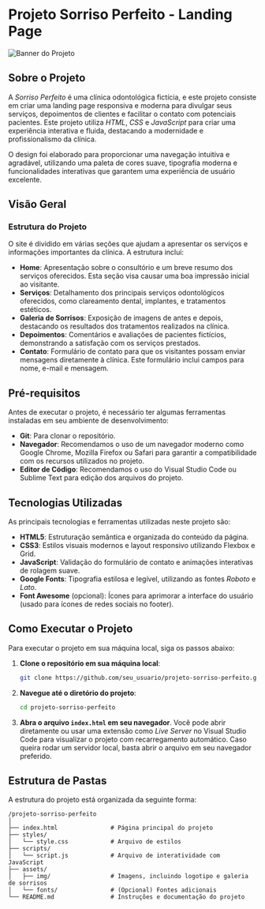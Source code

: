 # Projeto Sorriso Perfeito - Landing Page

![Banner do Projeto](https://via.placeholder.com/1200x300.png?text=Sorriso+Perfeito+-+Landing+Page+Projeto)

## Sobre o Projeto
A *Sorriso Perfeito* é uma clínica odontológica fictícia, e este projeto consiste em criar uma landing page responsiva e moderna para divulgar seus serviços, depoimentos de clientes e facilitar o contato com potenciais pacientes. Este projeto utiliza *HTML*, *CSS* e *JavaScript* para criar uma experiência interativa e fluida, destacando a modernidade e profissionalismo da clínica.

O design foi elaborado para proporcionar uma navegação intuitiva e agradável, utilizando uma paleta de cores suave, tipografia moderna e funcionalidades interativas que garantem uma experiência de usuário excelente.

## Visão Geral

### Estrutura do Projeto
O site é dividido em várias seções que ajudam a apresentar os serviços e informações importantes da clínica. A estrutura inclui:

- **Home**: Apresentação sobre o consultório e um breve resumo dos serviços oferecidos. Esta seção visa causar uma boa impressão inicial ao visitante.
- **Serviços**: Detalhamento dos principais serviços odontológicos oferecidos, como clareamento dental, implantes, e tratamentos estéticos.
- **Galeria de Sorrisos**: Exposição de imagens de antes e depois, destacando os resultados dos tratamentos realizados na clínica.
- **Depoimentos**: Comentários e avaliações de pacientes fictícios, demonstrando a satisfação com os serviços prestados.
- **Contato**: Formulário de contato para que os visitantes possam enviar mensagens diretamente à clínica. Este formulário inclui campos para nome, e-mail e mensagem.

## Pré-requisitos
Antes de executar o projeto, é necessário ter algumas ferramentas instaladas em seu ambiente de desenvolvimento:

- **Git**: Para clonar o repositório.
- **Navegador**: Recomendamos o uso de um navegador moderno como Google Chrome, Mozilla Firefox ou Safari para garantir a compatibilidade com os recursos utilizados no projeto.
- **Editor de Código**: Recomendamos o uso do Visual Studio Code ou Sublime Text para edição dos arquivos do projeto.

## Tecnologias Utilizadas
As principais tecnologias e ferramentas utilizadas neste projeto são:

- **HTML5**: Estruturação semântica e organizada do conteúdo da página.
- **CSS3**: Estilos visuais modernos e layout responsivo utilizando Flexbox e Grid.
- **JavaScript**: Validação do formulário de contato e animações interativas de rolagem suave.
- **Google Fonts**: Tipografia estilosa e legível, utilizando as fontes *Roboto* e *Lato*.
- **Font Awesome** (opcional): Ícones para aprimorar a interface do usuário (usado para ícones de redes sociais no footer).

## Como Executar o Projeto
Para executar o projeto em sua máquina local, siga os passos abaixo:

1. **Clone o repositório em sua máquina local**:
    ```bash
    git clone https://github.com/seu_usuario/projeto-sorriso-perfeito.git
    ```
   
2. **Navegue até o diretório do projeto**:
    ```bash
    cd projeto-sorriso-perfeito
    ```

3. **Abra o arquivo `index.html` em seu navegador**. Você pode abrir diretamente ou usar uma extensão como *Live Server* no Visual Studio Code para visualizar o projeto com recarregamento automático. Caso queira rodar um servidor local, basta abrir o arquivo em seu navegador preferido.

## Estrutura de Pastas
A estrutura do projeto está organizada da seguinte forma:

```plaintext
/projeto-sorriso-perfeito
│
├── index.html               # Página principal do projeto
├── styles/
│   └── style.css            # Arquivo de estilos
├── scripts/
│   └── script.js            # Arquivo de interatividade com JavaScript
├── assets/
│   ├── img/                 # Imagens, incluindo logotipo e galeria de sorrisos
│   └── fonts/               # (Opcional) Fontes adicionais
└── README.md                # Instruções e documentação do projeto
